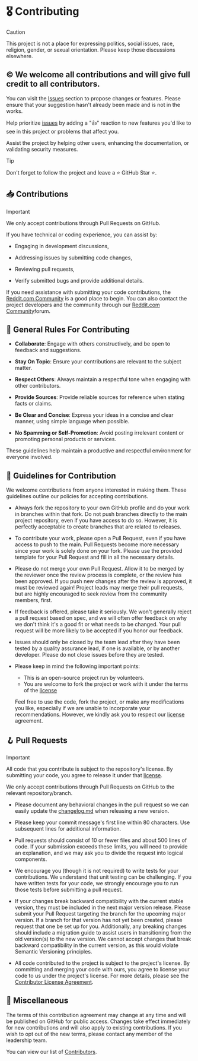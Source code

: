 # 🎖️ Contributing

> [!CAUTION]
>
> This project is not a place for expressing politics, social issues, race, religion, gender, or sexual orientation.
> Please keep those discussions elsewhere.

## ©️ We welcome all contributions and will give full credit to all contributors.

You can visit the [Issues][issues] section to propose changes or features. Please ensure that your suggestion
hasn't already been made and is not in the works.

Help prioritize [issues][issues] by adding a "👍" reaction to new features you'd like to see in this project or
problems that affect you.

Assist the project by helping other users, enhancing the documentation, or validating security measures.

> [!TIP]
>
> Don't forget to follow the project and leave a ⭐ GitHub Star ⭐.

## 📥 Contributions

> [!IMPORTANT]
>
> We only accept contributions through Pull Requests on GitHub.

If you have technical or coding experience, you can assist by:

- Engaging in development discussions,

- Addressing issues by submitting code changes,

- Reviewing pull requests,

- Verify submitted bugs and provide additional details.

If you need assistance with submitting your code contributions, the [Reddit.com Community][community]
is a good place to begin.
You can also contact the project developers and the community through our [Reddit.com Community][community]forum.

## 🚩 General Rules For Contributing

- **Collaborate**: Engage with others constructively, and be open to feedback and suggestions.

- **Stay On Topic**: Ensure your contributions are relevant to the subject matter.

- **Respect Others**: Always maintain a respectful tone when engaging with other contributors.

- **Provide Sources**: Provide reliable sources for reference when stating facts or claims.

- **Be Clear and Concise**: Express your ideas in a concise and clear manner, using simple language when possible.

- **No Spamming or Self-Promotion**: Avoid posting irrelevant content or promoting personal products or services.

These guidelines help maintain a productive and respectful environment for everyone involved.

## 📌 Guidelines for Contribution

We welcome contributions from anyone interested in making them. These guidelines outline our policies for accepting
contributions.

- Always fork the repository to your own GitHub profile and do your work in branches within that fork. Do not push
  branches directly to the main project repository, even if you have access to do so. However, it is perfectly
  acceptable to create branches that are related to releases.

- To contribute your work, please open a Pull Request, even if you have access to push to the main. Pull Requests
  become more necessary since your work is solely done on your fork. Please use the provided template for your Pull
  Request and fill in all the necessary details.

- Please do not merge your own Pull Request. Allow it to be merged by the reviewer once the review process is complete,
  or the review has been approved. If you push new changes after the review is approved, it must be reviewed again!
  Project leads may merge their pull requests, but are highly encouraged to seek review from the community members,
  first.

- If feedback is offered, please take it seriously. We won't generally reject a pull request based on spec, and we will
  often offer feedback on why we don't think it's a good fit or what needs to be changed. Your pull request will be more
  likely to be accepted if you honor our feedback.

- Issues should only be closed by the team lead after they have been tested by a quality assurance lead, if one is
  available, or by another developer. Please do not close issues before they are tested.

- Please keep in mind the following important points:

  - This is an open-source project run by volunteers.
  - You are welcome to fork the project or work with it under the terms of the [license][license]

  Feel free to use the code, fork the project, or make any modifications you like, especially if we are unable to
  incorporate your recommendations. However, we kindly ask you to respect our [license][license] agreement.

## 🪝 Pull Requests

> [!IMPORTANT]
>
> All code that you contribute is subject to the repository's license. By submitting your code, you agree to release it
> under that [license][license].

We only accept contributions through Pull Requests on GitHub to the relevant repository/branch.

- Please document any behavioral changes in the pull request so we can easily update the [changelog.md][changelog]
  when releasing a new version.

- Please keep your commit message's first line within 80 characters. Use subsequent lines for additional information.

- Pull requests should consist of 10 or fewer files and about 500 lines of code. If your submission exceeds these
  limits, you will need to provide an explanation, and we may ask you to divide the request into logical components.

- We encourage you (though it is not required) to write tests for your contributions. We understand that unit testing
  can be challenging. If you have written tests for your code, we strongly encourage you to run those tests before
  submitting a pull request.

- If your changes break backward compatibility with the current stable version, they must be included in the next major
  version release. Please submit your Pull Request targeting the branch for the upcoming major version. If a branch for
  that version has not yet been created, please request that one be set up for you. Additionally, any breaking changes
  should include a migration guide to assist users in transitioning from the old version(s) to the new version.
  We cannot accept changes that break backward compatibility in the current version, as this would violate Semantic
  Versioning principles.

- All code contributed to the project is subject to the project's license. By committing and merging your code with
  ours, you agree to license your code to us under the project's license. For more details, please see the
  [Contributor License Agreement][contributor_license_agreement].

## 📍 Miscellaneous

The terms of this contribution agreement may change at any time and will be published on GitHub for public access.
Changes take effect immediately for new contributions and will also apply to existing contributions. If you wish to opt
out of the new terms, please contact any member of the leadership team.

You can view our list of [Contributors][contributors].

[issues]: /../../issues
[community]: https://reddit.com/r/cinemarislk
[license]: /license.md
[changelog]: /changelog.md
[contributor_license_agreement]: /contributor_license_agreement.md
[contributors]: /../../graphs/contributors
